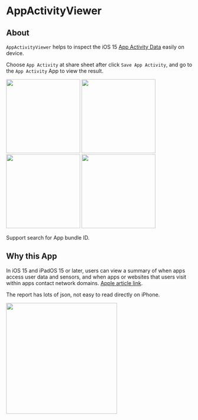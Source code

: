 # AppActivityViewer

## About

`AppActivityViewer` helps to inspect the iOS 15 [App Activity Data](https://developer.apple.com/documentation/foundation/urlrequest/inspecting_app_activity_data) easily on device.

Choose `App Activity` at share sheet after click `Save App Activity`, and go to the `App Activity` App to view the result.

<img width=200 src=https://user-images.githubusercontent.com/4845370/124350589-ffe58800-dc27-11eb-9a06-0a7e79f7e5d3.PNG> <img width=200 src=https://user-images.githubusercontent.com/4845370/124350313-931dbe00-dc26-11eb-93cd-673b55df7cbb.PNG> <img width=200 src=https://user-images.githubusercontent.com/4845370/124350310-91ec9100-dc26-11eb-84fe-eba7f7cff8ab.PNG> <img width=200 src=https://user-images.githubusercontent.com/4845370/124350307-8dc07380-dc26-11eb-84ab-8cef5b46b1ec.PNG>

Support search for App bundle ID.

## Why this App

In iOS 15 and iPadOS 15 or later, users can view a summary of when apps access user data and sensors, and when apps or websites that users visit within apps contact network domains. [Apple article link](https://developer.apple.com/documentation/foundation/urlrequest/inspecting_app_activity_data).

The report has lots of json, not easy to read directly on iPhone.

<img width="300" src="https://user-images.githubusercontent.com/4845370/124351022-9155f980-dc2a-11eb-9aa1-df97c8aa28ab.png">
